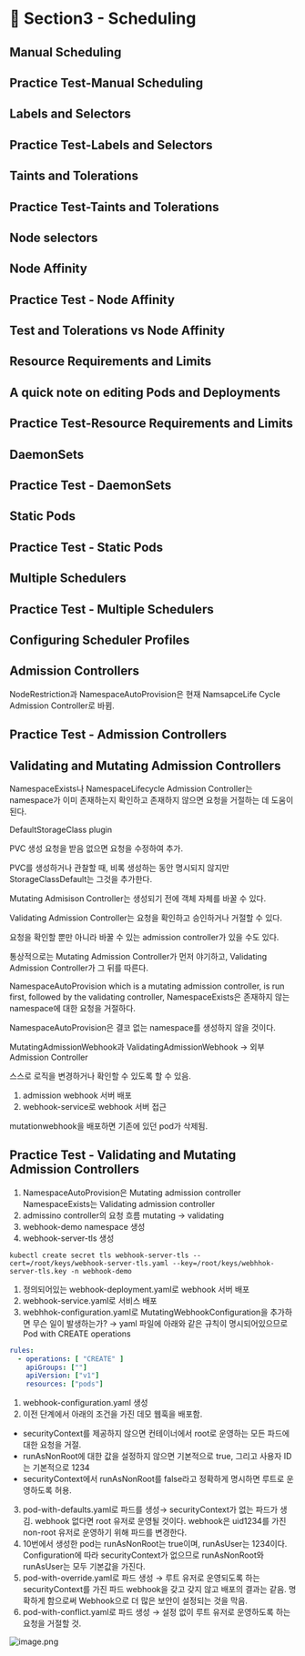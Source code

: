 # 🍨 Section3 - Scheduling

## Manual Scheduling


## Practice Test-Manual Scheduling


## Labels and Selectors


## Practice Test-Labels and Selectors


## Taints and Tolerations


## Practice Test-Taints and Tolerations


## Node selectors


## Node Affinity


## Practice Test - Node Affinity


## Test and Tolerations vs Node Affinity


## Resource Requirements and Limits


## A quick note on editing Pods and Deployments


## Practice Test-Resource Requirements and Limits


## DaemonSets


## Practice Test - DaemonSets


## Static Pods


## Practice Test - Static Pods


## Multiple Schedulers


## Practice Test - Multiple Schedulers


## Configuring Scheduler Profiles


## Admission Controllers


NodeRestriction과 NamespaceAutoProvision은 현재 NamsapceLife Cycle Admission Controller로 바뀜.


## Practice Test - Admission Controllers


## Validating and Mutating Admission Controllers


NamespaceExists나 NamespaceLifecycle Admission Controller는 namespace가 이미 존재하는지 확인하고 존재하지 않으면 요청을 거절하는 데 도움이 된다.


DefaultStorageClass plugin


PVC 생성 요청을 받음 없으면 요청을 수정하여 추가.


PVC를 생성하거나 관찰할 때, 비록 생성하는 동안 명시되지 않지만 StorageClassDefault는 그것을 추가한다.


Mutating Admisison Controller는 생성되기 전에 객체 자체를 바꿀 수 있다.


Validating Admission Controller는 요청을 확인하고 승인하거나 거절할 수 있다.


요청을 확인할 뿐만 아니라 바꿀 수 있는 admission controller가 있을 수도 있다.


통상적으로는 Mutating Admission Controller가 먼저 야기하고, Validating Admission Controller가 그 뒤를 따른다.


NamespaceAutoProvision which is a mutating admission controller, is run first, followed by the validating controller, NamespaceExists은 존재하지 않는 namespace에 대한 요청을 거절하다.


NamespaceAutoProvision은 결코 없는 namespace를 생성하지 않을 것이다.


MutatingAdmissionWebhook과 ValidatingAdmissionWebhook → 외부 Admission Controller


스스로 로직을 변경하거나 확인할 수 있도록 할 수 있음.

1. admission webhook 서버 배포
2. webhook-service로 webhook 서버 접근

mutationwebhook을 배포하면 기존에 있던 pod가 삭제됨.


## Practice Test - Validating and Mutating Admission Controllers

1. NamespaceAutoProvision은 Mutating admission controller
NamespaceExists는 Validating admission controller
2. admissino controller의 요청 흐름
mutating → validating
3. webhook-demo namespace 생성
4. webhook-server-tls 생성

```shell
kubectl create secret tls webhook-server-tls --cert=/root/keys/webhook-server-tls.yaml --key=/root/keys/webhhok-server-tls.key -n webhook-demo
```

1. 정의되어있는 webhook-deployment.yaml로 webhook 서버 배포
2. webhook-service.yaml로 서비스 배포
3. webhhok-configuration.yaml로 MutatingWebhookConfiguration을 추가하면 무슨 일이 발생하는가?
→ yaml 파일에 아래와 같은 규칙이 명시되어있으므로 Pod with CREATE operations

```yaml
rules:
  - operations: [ "CREATE" ]
    apiGroups: [""]
    apiVersion: ["v1"]
    resources: ["pods"]
```

1. webhook-configuration.yaml 생성
2. 이전 단계에서 아래의 조건을 가진 데모 웹훅을 배포함.
- securityContext를 제공하지 않으면 컨테이너에서 root로 운영하는 모든 파드에 대한 요청을 거절.
- runAsNonRoot에 대한 값을 설정하지 않으면 기본적으로 true, 그리고 사용자 ID는 기본적으로 1234
- securityContext에서 runAsNonRoot를 false라고 정확하게 명시하면 루트로 운영하도록 허용.
3. pod-with-defaults.yaml로 파드를 생성→ securityContext가 없는 파드가 생김.
webhook 없다면 root 유저로 운영될 것이다. webhook은 uid1234를 가진 non-root 유저로 운영하기 위해 파드를 변경한다.
4. 10번에서 생성한 pod는 runAsNonRoot는 true이며, runAsUser는 1234이다.
Configuration에 따라 securityContext가 없으므로 runAsNonRoot와 runAsUser는 모두 기본값을 가진다.
5. pod-with-override.yaml로 파드 생성 → 루트 유저로 운영되도록 하는 securityContext를 가진 파드
webhook을 갖고 갖지 않고 배포의 결과는 같음.
명확하게 함으로써 Webhook으로 더 많은 보안이 설정되는 것을 막음.
6. pod-with-conflict.yaml로 파드 생성 → 
설정 없이 루트 유저로 운영하도록 하는 요청을 거절할 것.

![image.png](https://prod-files-secure.s3.us-west-2.amazonaws.com/b2ea2032-00e9-4883-a13b-cb03cf5b2334/501c3b54-0de4-44d6-afe6-eca0c6373e4f/image.png?X-Amz-Algorithm=AWS4-HMAC-SHA256&X-Amz-Content-Sha256=UNSIGNED-PAYLOAD&X-Amz-Credential=ASIAZI2LB4665XQVU5WH%2F20250411%2Fus-west-2%2Fs3%2Faws4_request&X-Amz-Date=20250411T140858Z&X-Amz-Expires=3600&X-Amz-Security-Token=IQoJb3JpZ2luX2VjEEYaCXVzLXdlc3QtMiJGMEQCIFrl1NxO7xFdV7Pl2Do%2BcAHRRKWLry%2BMBEbIYpywDoMxAiAx5JQsCaKXFz%2FPtSqVWuYekj8p%2BtzBvgxtfGbf73Gp7CqIBAi%2F%2F%2F%2F%2F%2F%2F%2F%2F%2F%2F8BEAAaDDYzNzQyMzE4MzgwNSIMT%2Buf4qjSpbpcTui0KtwDMPmsMZa38H3gDwrdwKikrjMpdWZ3FEmHenOAI2vM%2FHfunegyx5%2BkghkbXG0g2%2FXQPZlJjPN97AeiqVtYIcgsbzdD%2FDL8%2FqgY6KNoD11YvCHtW0vC1vWr8i2tDjrYYozsEcIt49oJJVN%2B%2B%2FUyv53bqZK5rCJ5FT%2BHcuqIuc0w4mpNhaExt826ktm8vy2LstgRMOUsYsP9wexAm%2FJEjDb5wHySrs9wmlElBxG5uuv%2F3d8vhXTgjhUN7cAqh1tFy4r7q42CU3yeVI38GO%2B%2FPT1KzmCVceaTISJPnOjp2jx%2FSMzGpHQKlGrf2leI4%2BoAKFzRht7NUfMBQrKq5LCtsoPn1yCBvGKnUiSIyh7K8A5OwF07KsT602JnL0WRVYySKvD97uDZbRCB2vvDZjmg9%2FISxu2bA%2Fe1CeF99lTNC%2BSmbLpZPoH5rNXjLlaNMLiJ82pjC5Fa4g0B5QYls6F2zUicA3upNq4YYpfYQWehV92OYzPDYWn6flS7ecxGxO1GR5TVaxGIsSRzR%2FVL6Up740znIduQP9F4bu2pQBt0cErkDU5lCfVSvIRazQtbHsEnX41C1FGZFgHVzdJ%2F1i706a6jMdBWQOmyigWsRxVgTfDOC6GYD%2B6nx1ngfFPPeFUwsrbkvwY6pgEKK5PbWEcCdQezN1REhCQivhGEKM6f3RzFtGd9IcAGxyRWHqXJbZrDEM3ilWNxYMGkQpzsq3cgq%2BYza97FECd9iaE42xRm37RLHufcwWjKVaGnNJ0YBwj2PtTehgzQt%2FLPNwCJHbaR%2B96JIRtgiLF4KvdDd%2FTsyCY10YC%2BO%2Ft2EcXgF3Mm46Q1bpp4cL1egF2diFcqAtCaZFMvry1Mw9eN7WJsAgq%2F&X-Amz-Signature=eecb182db1715bd896f7d6f938298a5ae561a92205953b2eadfdd0d45fce2601&X-Amz-SignedHeaders=host&x-id=GetObject)

